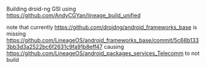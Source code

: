 Building droid-ng GSI using https://github.com/AndyCGYan/lineage_build_unified

note that currently https://github.com/droidng/android_frameworks_base is missing https://github.com/LineageOS/android_frameworks_base/commit/5c68b1333bb3d3a2522bc6f2631c9fa91b8eff47 causing https://github.com/LineageOS/android_packages_services_Telecomm to not build
